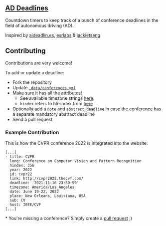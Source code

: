 ## [AD Deadlines](https://ad-deadlines.com)

Countdown timers to keep track of a bunch of conference deadlines in the field of autonomous driving (AD).

Inspired by [aideadlin.es](https://aideadlin.es/?sub=ML,CV,RO), [esrlabs](https://github.com/esrlabs/Conferences-for-Autonomous-Driving) & [jackietseng](https://jackietseng.github.io/conference_call_for_paper/conferences-with-ccf.html)

## Contributing

Contributions are very welcome!

To add or update a deadline:
- Fork the repository
- Update [`_data/conferences.yml`](https://github.com/daniel-bogdoll/ad-deadlines/blob/gh-pages/_data/conferences.yml)
- Make sure it has all the attributes!
    + See available timezone strings [here](https://momentjs.com/timezone/).
    + `hindex` refers to h5-index from [here](https://scholar.google.com/citations?view_op=top_venues&hl=en)
- Optionally add a `note` and `abstract_deadline` in case the conference has a separate mandatory abstract deadline
- Send a pull request

### Example Contribution
This is how the CVPR conference 2022 is integrated into the website:
```
[...]
- title: CVPR
  long: Conference on Computer Vision and Pattern Recognition
  hindex: 356
  year: 2022
  id: cvpr22
  link: http://cvpr2022.thecvf.com/
  deadline: '2021-11-16 23:59:59'
  timezone: America/Los_Angeles
  date: June 19-22, 2022
  place: New Orleans, Louisiana, USA
  sub: CV
  host: IEEE/CVF
[...]
```

\* You're missing a conference? Simply create a [pull request](https://github.com/daniel-bogdoll/ad-deadlines/blob/gh-pages/_data/conferences.yml) ;)

